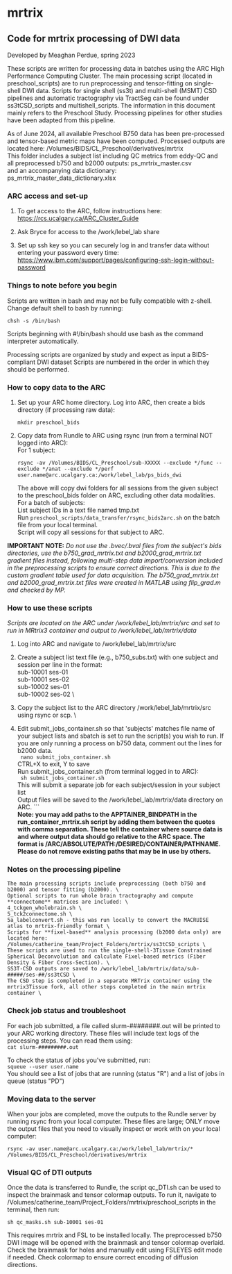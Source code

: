# mrtrix
## Code for mrtrix processing of DWI data
Developed by Meaghan Perdue, spring 2023

These scripts are written for processing data in batches using the ARC High Performance Computing Cluster. The main processing script (located in preschool_scripts) are to run preprocessing and tensor-fitting on single-shell DWI data. Scripts for single shell (ss3t) and multi-shell (MSMT) CSD pipelines and automatic tractography via TractSeg can be found under ss3tCSD_scripts and multishell_scripts.
The information in this document mainly refers to the Preschool Study. Processing pipelines for other studies have been adapted from this pipeline.

As of June 2024, all available Preschool B750 data has been pre-processed and tensor-based metric maps have been computed. Processed outputs are located here: /Volumes/BIDS/CL_Preschool/derivatives/mrtrix \
This folder includes a subject list including QC metrics from eddy-QC and all preprocessed b750 and b2000 outputs: ps_mrtrix_master.csv \
and an accompanying data dictionary: ps_mrtrix_master_data_dictionary.xlsx

### ARC access and set-up
1. To get access to the ARC, follow instructions here: https://rcs.ucalgary.ca/ARC_Cluster_Guide 

2. Ask Bryce for access to the /work/lebel_lab share 

3. Set up ssh key so you can securely log in and transfer data without entering your password every time: <https://www.ibm.com/support/pages/configuring-ssh-login-without-password>

### Things to note before you begin
Scripts are written in bash and may not be fully compatible with z-shell. Change default shell to bash by running: 
```
chsh -s /bin/bash
```
Scripts beginning with #!/bin/bash should use bash as the command interpreter automatically.

Processing scripts are organized by study and expect as input a BIDS-compliant DWI dataset
Scripts are numbered in the order in which they should be performed.

### How to copy data to the ARC
1. Set up your ARC home directory. Log into ARC, then create a bids directory (if processing raw data):
    ```
    mkdir preschool_bids
    ```
2. Copy data from Rundle to ARC using rsync (run from a terminal NOT logged into ARC): \
For 1 subject:
    ``` 
    rsync -av /Volumes/BIDS/CL_Preschool/sub-XXXXX --exclude */func --exclude */anat --exclude */perf user.name@arc.ucalgary.ca:/work/lebel_lab/ps_bids_dwi 
    ```
    The above will copy dwi folders for all sessions from the given subject to the preschool_bids folder on ARC, excluding other data modalities. \
For a batch of subjects: \
List subject IDs in a text file named tmp.txt \
Run ` preschool_scripts/data_transfer/rsync_bids2arc.sh ` on the batch file from your local terminal. \
Script will copy all sessions for that subject to ARC. 

**IMPORTANT NOTE:** *Do not use the .bvec/.bval files from the subject's bids directories, use the b750_grad_mrtrix.txt and b2000_grad_mrtrix.txt gradient files instead, following multi-step data import/conversion included in the preprocessing scripts to ensure correct directions. This is due to the custom gradient table used for data acquisition. The b750_grad_mrtrix.txt and b2000_grad_mrtrix.txt files were created in MATLAB using flip_grad.m and checked by MP.*

### How to use these scripts 
*Scripts are located on the ARC under /work/lebel_lab/mrtrix/src and set to run in MRtrix3 container and output to /work/lebel_lab/mrtrix/data*
1. Log into ARC and navigate to /work/lebel_lab/mrtrix/src
2. Create a subject list text file (e.g., b750_subs.txt) with one subject and session per line in the format: \
        sub-10001 ses-01 \
        sub-10001 ses-02 \
        sub-10002 ses-01 \
        sub-10002 ses-02 \
3. Copy the subject list to the ARC directory /work/lebel_lab/mrtrix/src using rsync or scp. \

4. Edit submit_jobs_container.sh so that 'subjects' matches file name of your subject lists and sbatch is set to run the script(s) you wish to run. If you are only running a process on b750 data, comment out the lines for b2000 data. \
        ``` 
        nano submit_jobs_container.sh 
        ``` \
        CTRL+X to exit, Y to save \
     Run submit_jobs_container.sh (from terminal logged in to ARC): \
        ``` 
        sh submit_jobs_container.sh 
        ``` \
        This will submit a separate job for each subject/session in your subject list \
Output files will be saved to the /work/lebel_lab/mrtrix/data directory on ARC.
        ``` \
        **Note: you may add paths to the APPTAINER_BINDPATH in the run_container_mrtrix.sh script by adding them between the quotes with comma separation. These tell the container where source data is and where output data should go relative to the ARC space. The format is /ARC/ABSOLUTE/PATH:/DESIRED/CONTAINER/PATHNAME. Please do not remove existing paths that may be in use by others.**


### Notes on the processing pipeline
    The main processing scripts include preprocessing (both b750 and b2000) and tensor fitting (b2000). \
    Optional scripts to run whole brain tractography and compute **connectome** matrices are included: \
    4_tckgen_wholebrain.sh \
    5_tck2connectome.sh \
    5a_labelconvert.sh - this was run locally to convert the MACRUISE atlas to mrtrix-friendly format \   
    Scripts for **fixel-based** analysis processing (b2000 data only) are located here: /Volumes/catherine_team/Project_Folders/mrtrix/ss3tCSD_scripts \
    These scripts are used to run the single-shell-3Tissue Constrained Spherical Deconvolution and calculate Fixel-based metrics (Fiber Density & Fiber Cross-Section). \
    SS3T-CSD outputs are saved to /work/lebel_lab/mrtrix/data/sub-#####/ses-##/ss3tCSD \
    The CSD step is completed in a separate MRTrix container using the mrtrix3Tissue fork, all other steps completed in the main mrtrix container \

### Check job status and troubleshoot
For each job submitted, a file called slurm-########.out will be printed to your ARC working directory. These files will include text logs of the processing steps. You can read them using: \
        ` cat slurm-#########.out `

To check the status of jobs you've submitted, run: \
        ` squeue --user user.name ` \
    You should see a list of jobs that are running (status "R") and a list of jobs in queue (status "PD")

### Moving data to the server
When your jobs are completed, move the outputs to the Rundle server by running rsync from your local computer. These files are large; ONLY move the output files that you need to visually inspect or work with on your local computer:
```
rsync -av user.name@arc.ucalgary.ca:/work/lebel_lab/mrtrix/* /Volumes/BIDS/CL_Preschool/derivatives/mrtrix 
```

### Visual QC of DTI outputs
Once the data is transferred to Rundle, the script qc_DTI.sh can be used to inspect the brainmask and tensor colormap outputs. To run it, navigate to /Volumes/catherine_team/Project_Folders/mrtrix/preschool_scripts in the terminal, then run:
```
sh qc_masks.sh sub-10001 ses-01
```
This requires mrtrix and FSL to be installed locally. The preprocessed b750 DWI image will be opened with the brainmask and tensor colormap overlaid. Check the brainmask for holes and manually edit using FSLEYES edit mode if needed. Check colormap to ensure correct encoding of diffusion directions.